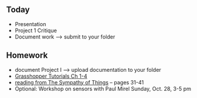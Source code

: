 ## Today

- Presentation
- Project 1 Critique
- Document work --> submit to your folder

## Homework

- document Project I --> upload documentation to your folder
- [Grasshopper Tutorials Ch 1-4](https://www.youtube.com/watch?v=t-fN6eN7fyg&index=1&list=PLGV167zE8gnUzZxgWwPkqPQrofJsXtB4g)
- [reading from The Sympathy of Things](https://drive.google.com/file/d/0B3rwR5mFpY3gaWJPTjBsQ1NnTGM/view)  – pages 31-41
- Optional: Workshop on sensors with Paul Mirel Sunday, Oct. 28, 3-5 pm
